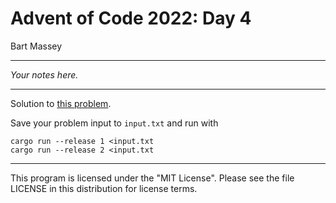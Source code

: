 # Advent of Code 2022: Day 4
Bart Massey

---

*Your notes here.*

---

Solution to [this problem](https://adventofcode.com/2022/day/4).

Save your problem input to `input.txt` and run with

    cargo run --release 1 <input.txt
    cargo run --release 2 <input.txt

---

This program is licensed under the "MIT License".
Please see the file LICENSE in this distribution
for license terms.
